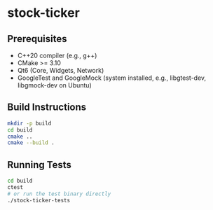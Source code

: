 # stock-ticker

## Prerequisites

- C++20 compiler (e.g., g++)
- CMake >= 3.10
- Qt6 (Core, Widgets, Network)
- GoogleTest and GoogleMock (system installed, e.g., libgtest-dev, libgmock-dev on Ubuntu)

## Build Instructions

```bash
mkdir -p build
cd build
cmake ..
cmake --build .
```

## Running Tests

```bash
cd build
ctest
# or run the test binary directly
./stock-ticker-tests
```
